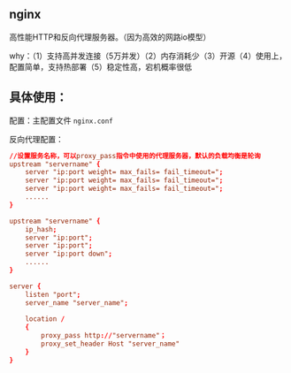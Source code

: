 ## nginx

高性能HTTP和反向代理服务器。（因为高效的网路io模型）

why：（1）支持高并发连接（5万并发）（2）内存消耗少（3）开源（4）使用上，配置简单，支持热部署（5）稳定性高，宕机概率很低

## 具体使用：

配置：主配置文件 `nginx.conf`

反向代理配置：

```conf
//设置服务名称，可以proxy_pass指令中使用的代理服务器，默认的负载均衡是轮询
upstream "servername" {
	server "ip:port weight= max_fails= fail_timeout=";
	server "ip:port weight= max_fails= fail_timeout=";
	server "ip:port weight= max_fails= fail_timeout=";
	......
}

upstream "servername" {
	ip_hash;
	server "ip:port";
	server "ip:port";
	server "ip:port down";
	......
}

server {
	listen "port";
	server_name "server_name";
	
	location /
	{
		proxy_pass http://"servername"；
		proxy_set_header Host "server_name"
	}
}
```

